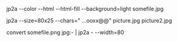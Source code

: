 jp2a   --color   --html  --html-fill  --background=light  somefile.jpg

jp2a --size=80x25 --chars=" ...ooxx@@" picture.jpg picture2.jpg

convert somefile.png jpg:- | jp2a - --width=80